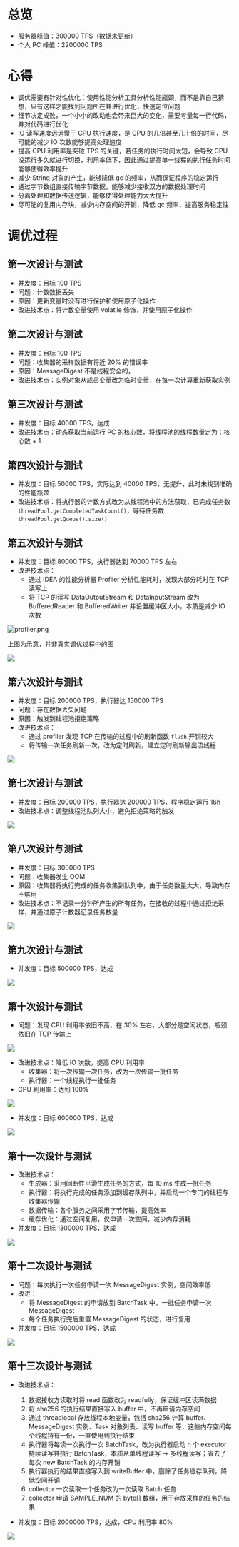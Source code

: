 # 总览

- 服务器峰值：300000 TPS（数据未更新）
- 个人 PC 峰值：2200000 TPS

# 心得

- 调优需要有针对性优化：使用性能分析工具分析性能瓶颈，而不是靠自己猜想，只有这样才能找到问题所在并进行优化，快速定位问题
- 细节决定成败，一个小小的改动也会带来巨大的变化，需要考量每一行代码，并对代码进行优化
- IO 读写速度远远慢于 CPU 执行速度，是 CPU 的几倍甚至几十倍的时间，尽可能的减少 IO 次数能够提高处理速度
- 提高 CPU 利用率是突破 TPS 的关键，若任务的执行时间太短，会导致 CPU 没运行多久就进行切换，利用率低下，因此通过提高单一线程的执行任务时间能够使得效率提升
- 减少 String 对象的产生，能够降低 gc 的频率，从而保证程序的稳定运行
- 通过字节数组直接传输字节数据，能够减少接收双方的数据处理时间
- 分离处理和数据传送逻辑，能够使得处理能力大大提升
- 尽可能的复用内存块，减少内存空间的开销，降低 gc 频率，提高服务稳定性

# 调优过程

## 第一次设计与测试

- 并发度：目标 100 TPS
- 问题：计数数据丢失
- 原因：更新变量时没有进行保护和使用原子化操作
- 改进技术点：将计数变量使用 volatile 修饰，并使用原子化操作

## 第二次设计与测试

- 并发度：目标 100 TPS
- 问题：收集器的采样数据有将近 20% 的错误率
- 原因：MessageDigest 不是线程安全的，
- 改进技术点：实例对象从成员变量改为临时变量，在每一次计算重新获取实例

## 第三次设计与测试

- 并发度：目标 40000 TPS，达成
- 改进技术点：动态获取当前运行 PC 的核心数，将线程池的线程数量定为：核心数 + 1

## 第四次设计与测试

- 并发度：目标 50000 TPS，实际达到 40000 TPS，无提升，此时未找到准确的性能瓶颈
- 改进技术点：将执行器的计数方式改为从线程池中的方法获取，已完成任务数 `threadPool.getCompletedTaskCount()`，等待任务数 `threadPool.getQueue().size()`

## 第五次设计与测试

- 并发度：目标 80000 TPS，执行器达到 70000 TPS 左右
- 改进技术点：
  - 通过 IDEA 的性能分析器 Profiler 分析性能耗时，发现大部分耗时在 TCP 读写上
  - 将 TCP 的读写 DataOutputStream 和 DataInputStream 改为 BufferedReader 和 BufferedWriter 并设置缓冲区大小，本质是减少 IO 次数

![profiler.png](figs/profiler.png)

上图为示意，并非真实调优过程中的图

![](figs/7w.png)

## 第六次设计与测试

- 并发度：目标 200000 TPS，执行器达 150000 TPS
- 问题：存在数据丢失问题
- 原因：触发到线程池拒绝策略
- 改进技术点：
  - 通过 profiler 发现 TCP 在传输的过程中的刷新函数 `flush` 开销较大
  - 将传输一次任务刷新一次，改为定时刷新，建立定时刷新输出流线程

![](figs/15w.png)

## 第七次设计与测试

- 并发度：目标 200000 TPS，执行器达 200000 TPS，程序稳定运行 16h
- 改进技术点：调整线程池队列大小，避免拒绝策略的触发

![](figs/20w.png)

## 第八次设计与测试

- 并发度：目标 300000 TPS
- 问题：收集器发生 OOM
- 原因：收集器将执行完成的任务收集到队列中，由于任务数量太大，导致内存不够用
- 改进技术点：不记录一分钟所产生的所有任务，在接收的过程中通过拒绝采样，并通过原子计数器记录任务数量

![](figs/27w.png)

## 第九次设计与测试

- 并发度：目标 500000 TPS，达成

![](figs/50w.png)

## 第十次设计与测试

- 问题：发现 CPU 利用率依旧不高，在 30% 左右，大部分是空闲状态，瓶颈依旧在 TCP 传输上

![](figs/cpu.png)

- 改进技术点：降低 IO 次数，提高 CPU 利用率
  - 收集器：将一次传输一次任务，改为一次传输一批任务
  - 执行器：一个线程执行一批任务
- CPU 利用率：达到 100%

![](figs/cpu100.png)

- 并发度：目标 600000 TPS，达成

![](figs/60w.png)

## 第十一次设计与测试

- 改进技术点：
  - 生成器：采用间断性平滑生成任务的方式，每 10 ms 生成一批任务
  - 执行器：将执行完成的任务添加到缓存队列中，并启动一个专门的线程与收集器传输
  - 数据传输：各个服务之间采用字节传输，提高效率
  - 缓存优化：通过空间复用，仅申请一次空间，减少内存消耗
- 并发度：目标 1300000 TPS，达成

![](figs/130w.png)

## 第十二次设计与测试

- 问题：每次执行一次任务申请一次 MessageDigest 实例，空间效率低
- 改进：
  - 将 MessageDigest 的申请放到 BatchTask 中，一批任务申请一次 MessageDigest
  - 每个任务执行完后重置 MessageDigest 的状态，进行复用
- 并发度：目标 1500000 TPS，达成

![](figs/150w.png)

## 第十三次设计与测试

- 改进技术点：

  1. 数据接收方读取时将 read 函数改为 readfully，保证缓冲区读满数据
  2. 将 sha256 的执行结果直接写入 buffer 中，不再申请内存空间
  3. 通过 threadlocal 存放线程本地变量，包括 sha256 计算 buffer、MessageDigest 实例、Task 对象列表、读写 buffer 等，这些内存空间每个线程持有一份，一直使用到执行结束
  4. 执行器将每读一次执行一次 BatchTask，改为执行器启动 n 个 executor 持续读写并执行 BatchTask，本质从单线程读写 -> 多线程读写；省去了每次 new BatchTask 的内存开销
  5. 执行器执行的结果直接写入到 writeBuffer 中，删除了任务缓存队列，降低空间开销
  6. collector 一次读取一个任务改为一次读取 Batch 任务
  7. collector 申请 SAMPLE\_NUM 的 byte[] 数组，用于存放采样的任务的结果
- 并发度：目标 2000000 TPS，达成，CPU 利用率 80%

![](figs/200w.png)
